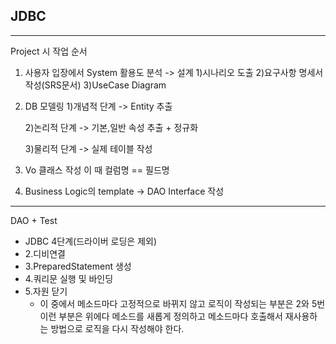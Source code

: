 ## JDBC

---
Project 시 작업 순서

1. 사용자 입장에서 System 활용도 분석 -> 설계
    1)시나리오 도출
    2)요구사항 명세서 작성(SRS문서)
    3)UseCase Diagram


2. DB 모델링
    1)개념적 단계 
    -> Entity 추출

    2)논리적 단계 
    -> 기본,일반 속성 추출 + 정규화
    
    3)물리적 단계 
    -> 실제 테이블 작성

3. Vo 클래스 작성
    이 때 컬럼명 == 필드명

4. Business Logic의 template
   -> DAO Interface 작성

---
DAO + Test
 * JDBC 4단계(드라이버 로딩은 제외)
 * 2.디비연결
 * 3.PreparedStatement 생성
 * 4.쿼리문 실행 및 바인딩
 * 5.자원 닫기
    * 이 중에서 메소드마다 고정적으로 바뀌지 않고 로직이 작성되는 부분은 2와 5번 이런 부분은 위에다 메소드를 새롭게 정의하고 	메소드마다 호출해서 재사용하는 방법으로 로직을 다시 작성해야 한다.
